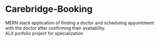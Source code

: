 # Carebridge-Booking
MERN stack application of finding a doctor and scheduling appointment with the doctor after confirming their availability.
<br>
ALX porfolio project for specialization
